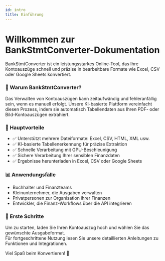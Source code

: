 ```yaml
---
id: intro
title: Einführung
---
```


# Willkommen zur BankStmtConverter-Dokumentation

BankStmtConverter ist ein leistungsstarkes Online-Tool, das Ihre Kontoauszüge schnell und präzise in bearbeitbare Formate wie Excel, CSV oder Google Sheets konvertiert.

### 🚀 Warum BankStmtConverter?

Das Verwalten von Kontoauszügen kann zeitaufwändig und fehleranfällig sein, wenn es manuell erfolgt. Unsere KI-basierte Plattform vereinfacht diesen Prozess, indem sie automatisch Tabellendaten aus Ihren PDF- oder Bild-Kontoauszügen extrahiert.

### 🎯 Hauptvorteile

- ✅ Unterstützt mehrere Dateiformate: Excel, CSV, HTML, XML usw.  
- ✅ KI-basierte Tabellenerkennung für präzise Extraktion  
- ✅ Schnelle Verarbeitung mit GPU-Beschleunigung  
- ✅ Sichere Verarbeitung Ihrer sensiblen Finanzdaten  
- ✅ Ergebnisse herunterladen in Excel, CSV oder Google Sheets  

### 📊 Anwendungsfälle

- Buchhalter und Finanzteams  
- Kleinunternehmer, die Ausgaben verwalten  
- Privatpersonen zur Organisation ihrer Finanzen  
- Entwickler, die Finanz-Workflows über die API integrieren  

### 🚀 Erste Schritte

Um zu starten, laden Sie Ihren Kontoauszug hoch und wählen Sie das gewünschte Ausgabeformat.  
Für fortgeschrittene Nutzung lesen Sie unsere detaillierten Anleitungen zu Funktionen und Integrationen.

Viel Spaß beim Konvertieren! 🎉
